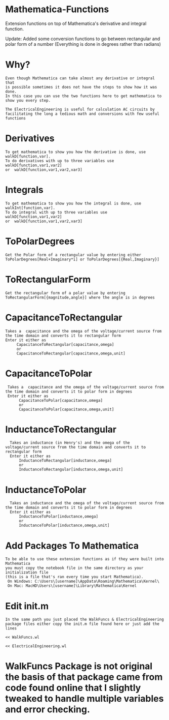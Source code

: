# Mathematica-Functions
Extension functions on top of Mathematica's derivative and integral function.

Update: Added some conversion functions to go between rectangular and polar form of a number (Everything is done in degrees rather than radians)

# Why?
    Even though Mathematica can take almost any derivative or integral that
    is possible sometimes it does not have the steps to show how it was done.
    In this case you can use the two functions here to get mathematica to show you every step.

    The ElectricalEngineering is useful for calculation AC circuits by facilitating the long a tedious math and conversions with few useful functions

# Derivatives
    To get mathematica to show you how the derivative is done, use walkD[function,var].
    To do derivatives with up to three variables use walkD[function,var1,var2]
    or  walkD[function,var1,var2,var3]

# Integrals
    To get mathematica to show you how the integral is done, use walkInt[function,var].
    To do integral with up to three variables use walkD[function,var1,var2]
    or  walkD[function,var1,var2,var3]

# ToPolarDegrees
    Get the Polar form of a rectangular value by entering either ToPolarDegrees[Real+Imaginary*i] or ToPolarDegrees[{Real,Imaginary}]

# ToRectangularForm
    Get the rectangular form of a polar value by entering
    ToRectangularForm[{magnitude,angle}] where the angle is in degrees

# CapacitanceToRectangular
    Takes a  capacitance and the omega of the voltage/current source from the time domain and converts it to rectangular form
    Enter it either as
         CapacitanceToRectangular[capacitance,omega]
         or
         CapacitanceToRectangular[capacitance,omega,unit]

# CapacitanceToPolar
     Takes a  capacitance and the omega of the voltage/current source from the time domain and converts it to polar form in degrees
     Enter it either as
          CapacitanceToPolar[capacitance,omega]
          or
          CapacitanceToPolar[capacitance,omega,unit]

# InductanceToRectangular
      Takes an inductance (in Henry's) and the omega of the voltage/current source from the time domain and converts it to rectangular form
      Enter it either as
          InductanceToRectangular[inductance,omega]
          or
          InductanceToRectangular[inductance,omega,unit]

# InductanceToPolar
      Takes an inductance and the omega of the voltage/current source from the time domain and converts it to polar form in degrees
      Enter it either as
          InductanceToPolar[inductance,omega]
          or  
          InductanceToPolar[inductance,omega,unit]

# Add Packages To Mathematica
    To be able to use these extension functions as if they were built into Mathematica
    you must copy the notebook file in the same directory as your initialization file
    (this is a file that's ran every time you start Mathematica).
     On Windows: C:\Users\[username]\AppData\Roaming\Mathematica\Kernel\
     On Mac: MacHD\Users\[username]\Library\Mathematica\Kernel

# Edit init.m
    In the same path you just placed the WalkFuncs & ElectricalEngineering package files either copy the init.m file found here or just add the lines  
```<< WalkFuncs.wl ```

```<< ElectricalEngineering.wl ```

# WalkFuncs Package is not original the basis of that package came from code found online that I slightly tweaked to handle multiple variables and error checking.
